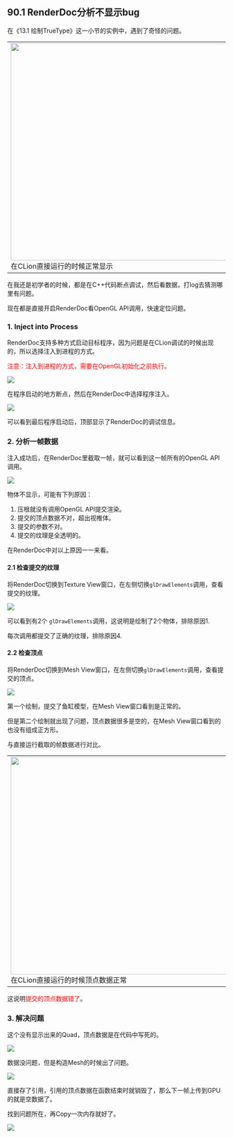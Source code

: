 ## 90.1 RenderDoc分析不显示bug

在《13.1 绘制TrueType》这一小节的实例中，遇到了奇怪的问题。

<table>
<tr>
<td><img src="../../imgs/gpu_analyze/renderdoc/draw_truetype_show_in_run.jpg" width=500>在CLion直接运行的时候正常显示</td>
<td><img src="../../imgs/gpu_analyze/renderdoc/draw_truetype_not_show_in_debug.jpg" width=500>在CLion断点调试的时候就不显示了</td>
</tr>
</table>

在我还是初学者的时候，都是在C++代码断点调试，然后看数据，打log去猜测哪里有问题。

现在都是直接开启RenderDoc看OpenGL API调用，快速定位问题。

### 1. Inject into Process

RenderDoc支持多种方式启动目标程序，因为问题是在CLion调试的时候出现的，所以选择注入到进程的方式。

<font color=red>注意：注入到进程的方式，需要在OpenGL初始化之前执行。</font>

![](../../imgs/gpu_analyze/renderdoc/renderdoc_inject_before_opengl_init.jpg)

在程序启动的地方断点，然后在RenderDoc中选择程序注入。

![](../../imgs/gpu_analyze/renderdoc/renderdoc_inject_before_opengl_init.gif)

可以看到最后程序启动后，顶部显示了RenderDoc的调试信息。

### 2. 分析一帧数据

注入成功后，在RenderDoc里截取一帧，就可以看到这一帧所有的OpenGL API调用。

![](../../imgs/gpu_analyze/renderdoc/renderdoc_record_one_frame.gif)

物体不显示，可能有下列原因：

1. 压根就没有调用OpenGL API提交渲染。
2. 提交的顶点数据不对，超出视椎体。
3. 提交的参数不对。
4. 提交的纹理是全透明的。

在RenderDoc中对以上原因一一来看。

#### 2.1 检查提交的纹理

将RenderDoc切换到Texture View窗口，在左侧切换`glDrawElements`调用，查看提交的纹理。

![](../../imgs/gpu_analyze/renderdoc/check_texture.gif)

可以看到有2个 `glDrawElements`调用，这说明是绘制了2个物体，排除原因1.

每次调用都提交了正确的纹理，排除原因4.

#### 2.2 检查顶点

将RenderDoc切换到Mesh View窗口，在左侧切换`glDrawElements`调用，查看提交的顶点。

![](../../imgs/gpu_analyze/renderdoc/check_mesh.gif)

第一个绘制，提交了鱼缸模型，在Mesh View窗口看到是正常的。

但是第二个绘制就出现了问题，顶点数据很多是空的，在Mesh View窗口看到的也没有组成正方形。

与直接运行截取的帧数据进行对比。

<table>
<tr>
<td><img src="../../imgs/gpu_analyze/renderdoc/run_upload_ok_vertex.jpg" width=500>在CLion直接运行的时候顶点数据正常</td>
<td><img src="../../imgs/gpu_analyze/renderdoc/debug_upload_error_vertex.jpg" width=500>在CLion断点调试的时候顶点数据异常</td>
</tr>
</table>

这说明<font color=red>提交的顶点数据错了</font>。

### 3. 解决问题

这个没有显示出来的Quad，顶点数据是在代码中写死的。

![](../../imgs/gpu_analyze/renderdoc/code_create_mesh.png)

数据没问题，但是构造Mesh的时候出了问题。

![](../../imgs/gpu_analyze/renderdoc/createmesh_save_ref.jpg)

直接存了引用，引用的顶点数据在函数结束时就销毁了，那么下一帧上传到GPU的就是空数据了。

找到问题所在，再Copy一次内存就好了。

![](../../imgs/gpu_analyze/renderdoc/copy_mesh_memory.jpg)
